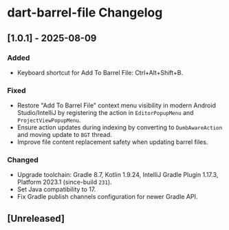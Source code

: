 <!-- Keep a Changelog guide -> https://keepachangelog.com -->

# dart-barrel-file Changelog

## [1.0.1] - 2025-08-09
### Added
- Keyboard shortcut for Add To Barrel File: Ctrl+Alt+Shift+B.

### Fixed
- Restore "Add To Barrel File" context menu visibility in modern Android Studio/IntelliJ by registering the action in `EditorPopupMenu` and `ProjectViewPopupMenu`.
- Ensure action updates during indexing by converting to `DumbAwareAction` and moving update to `BGT` thread.
- Improve file content replacement safety when updating barrel files.

### Changed
- Upgrade toolchain: Gradle 8.7, Kotlin 1.9.24, IntelliJ Gradle Plugin 1.17.3, Platform 2023.1 (since-build `231`).
- Set Java compatibility to 17.
- Fix Gradle publish channels configuration for newer Gradle API.

## [Unreleased]
